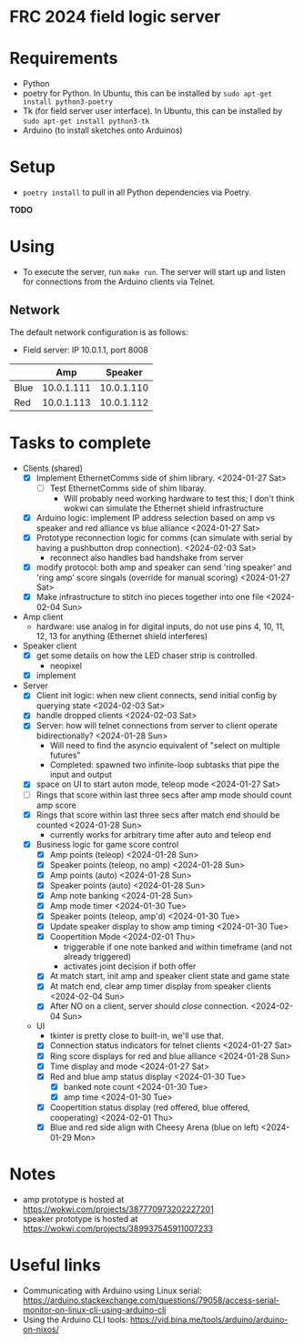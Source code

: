 # FRC 2024 field logic server

# Requirements
* Python
* poetry for Python. In Ubuntu, this can be installed by
  `sudo apt-get install python3-poetry`
* Tk (for field server user interface). In Ubuntu, this can be installed by
  `sudo apt-get install python3-tk`
* Arduino (to install sketches onto Arduinos)

# Setup
* `poetry install` to pull in all Python dependencies via Poetry.

**TODO**

# Using
* To execute the server, run `make run`. The server will start up and listen for
  connections from the Arduino clients via Telnet.

## Network

The default network configuration is as follows:
* Field server: IP 10.0.1.1, port 8008

|         | Amp        | Speaker    |
|---------|------------|------------|
| Blue    | 10.0.1.111 | 10.0.1.110 |
| Red     | 10.0.1.113 | 10.0.1.112 |

# Tasks to complete
* Clients (shared)
  * [X] Implement EthernetComms side of shim library. <2024-01-27 Sat>
    * [ ] Test EthernetComms side of shim libaray.
      - Will probably need working hardware to test this; I don't think wokwi can simulate the Ethernet shield infrastructure
  * [X] Arduino logic: implement IP address selection based on amp vs speaker and red alliance vs blue alliance <2024-01-27 Sat>
  * [X] Prototype reconnection logic for comms (can simulate with serial by having a pushbutton drop connection). <2024-02-03 Sat>
	- reconnect also handles bad handshake from server
  * [X] modify protocol: both amp and speaker can send 'ring speaker' and 'ring amp' score singals (override for manual scoring) <2024-01-27 Sat>
  * [X] Make infrastructure to stitch ino pieces together into one file <2024-02-04 Sun>
* Amp client
  * hardware: use analog in for digital inputs, do not use pins 4, 10, 11, 12, 13 for anything (Ethernet shield interferes)
* Speaker client
  * [X] get some details on how the LED chaser strip is controlled.
	- neopixel
  * [X] implement
* Server
  * [X] Client init logic: when new client connects, send initial config by querying state <2024-02-03 Sat>
  * [X] handle dropped clients <2024-02-03 Sat>
  * [X] Server: how will telnet connections from server to client operate bidirectionally? <2024-01-28 Sun>
    - Will need to find the asyncio equivalent of "select on multiple futures"
    - Completed: spawned two infinite-loop subtasks that pipe the input and output
  * [X] space on UI to start auton mode, teleop mode <2024-01-27 Sat>
  * [ ] Rings that score within last three secs after amp mode should count amp score
  * [X] Rings that score within last three secs after match end should be counted <2024-01-28 Sun>
	- currently works for arbitrary time after auto and teleop end
  * [X] Business logic for game score control
	* [X] Amp points (teleop) <2024-01-28 Sun>
    * [X] Speaker points (teleop, no amp) <2024-01-28 Sun>
    * [X] Amp points (auto) <2024-01-28 Sun>
    * [X] Speaker points (auto) <2024-01-28 Sun>
    * [X] Amp note banking <2024-01-28 Sun>
    * [X] Amp mode timer <2024-01-30 Tue>
    * [X] Speaker points (teleop, amp'd) <2024-01-30 Tue>
	* [X] Update speaker display to show amp timing <2024-01-30 Tue>
	* [X] Coopertition Mode <2024-02-01 Thu>
	  - triggerable if one note banked and within timeframe (and not already triggered)
	  - activates joint decision if both offer
	* [X] At match start, init amp and speaker client state and game state
	* [X] At match end, clear amp timer display from speaker clients <2024-02-04 Sun>
	* [X] After NO on a client, server should *close* connection. <2024-02-04 Sun>
  * UI
    - tkinter is pretty close to built-in, we'll use that.
    * [X] Connection status indicators for telnet clients <2024-01-27 Sat>
    * [X] Ring score displays for red and blue alliance <2024-01-28 Sun>
    * [X] Time display and mode <2024-01-27 Sat>
	* [X] Red and blue amp status display <2024-01-30 Tue>
	  * [X] banked note count <2024-01-30 Tue>
	  * [X] amp time <2024-01-30 Tue>
	* [X] Coopertition status display (red offered, blue offered, cooperating) <2024-02-01 Thu>
	* [X] Blue and red side align with Cheesy Arena (blue on left) <2024-01-29 Mon>

# Notes
- amp prototype is hosted at https://wokwi.com/projects/387770973202227201
- speaker prototype is hosted at https://wokwi.com/projects/389937545911007233

# Useful links
* Communicating with Arduino using Linux serial: https://arduino.stackexchange.com/questions/79058/access-serial-monitor-on-linux-cli-using-arduino-cli
* Using the Arduino CLI tools: https://vid.bina.me/tools/arduino/arduino-on-nixos/
